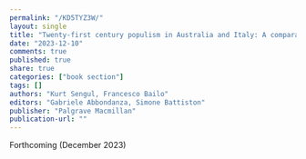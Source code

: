 ```yaml
---
permalink: "/KD5TYZ3W/"
layout: single
title: "Twenty-first century populism in Australia and Italy: A comparative analysis"
date: "2023-12-10"
comments: true
published: true
share: true
categories: ["book section"]
tags: []
authors: "Kurt Sengul, Francesco Bailo"
editors: "Gabriele Abbondanza, Simone Battiston"
publisher: "Palgrave Macmillan"
publication-url: ""
---
```


Forthcoming (December 2023)
